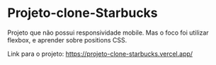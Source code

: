 # Projeto-clone-Starbucks
<p>Projeto que não possui responsividade mobile. Mas o foco foi utilizar flexbox, e aprender sobre positions CSS.</p>
<p>Link para o projeto: <a href "https://projeto-clone-starbucks.vercel.app/"> https://projeto-clone-starbucks.vercel.app/</a></p>
